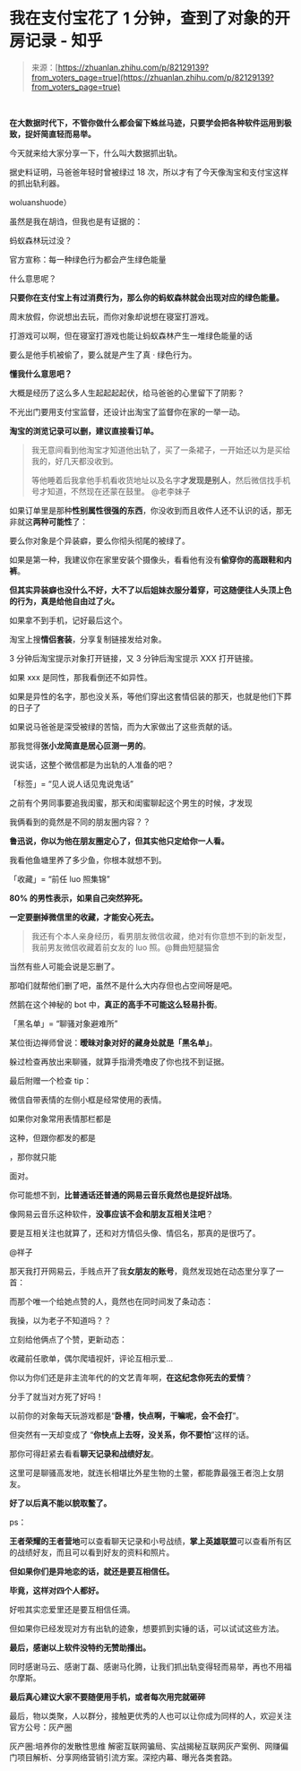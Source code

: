 <!--yml
category: 未分类
date: 2023-04-18 22:47:50
-->

# 我在支付宝花了 1 分钟，查到了对象的开房记录 - 知乎

> 来源：[https://zhuanlan.zhihu.com/p/82129139?from_voters_page=true](https://zhuanlan.zhihu.com/p/82129139?from_voters_page=true)

​

**在大数据时代下，不管你做什么都会留下蛛丝马迹，只要学会把各种软件运用到极致，捉奸简直轻而易举。**

今天就来给大家分享一下，什么叫大数据抓出轨。

据史料证明，马爸爸年轻时曾被绿过 18 次，所以才有了今天像淘宝和支付宝这样的抓出轨利器。

woluanshuode）

虽然是我在胡诌，但我也是有证据的：

蚂蚁森林玩过没？

官方宣称：每一种绿色行为都会产生绿色能量

什么意思呢？

**只要你在支付宝上有过消费行为，那么你的蚂蚁森林就会出现对应的绿色能量。**

周末放假，你说想出去玩，而你对象却说想在寝室打游戏。

打游戏可以啊，但在寝室打游戏也能让蚂蚁森林产生一堆绿色能量的话

要么是他手机被偷了，要么就是产生了真 · 绿色行为。

**懂我什么意思吧？**

大概是经历了这么多人生起起起起伏，给马爸爸的心里留下了阴影？

不光出门要用支付宝监督，还设计出淘宝了监督你在家的一举一动。

**淘宝的浏览记录可以删，建议直接看订单。**

> 我无意间看到他淘宝才知道他出轨了，买了一条裙子，一开始还以为是买给我的，好几天都没收到。
> 
> 等他睡着后我拿他手机看收货地址以及名字**才发现是别人**，然后微信找手机号才知道，不然现在还蒙在鼓里。
> @老李妹子

如果订单里是那种**性别属性很强的东西**，你没收到而且收件人还不认识的话，那无非就这**两种可能性**了：

要么你对象是个异装癖，要么你彻头彻尾的被绿了。

如果是第一种，我建议你在家里安装个摄像头，看看他有没有**偷穿你的高跟鞋和内裤**。

**但其实异装癖也没什么不好，大不了以后姐妹衣服分着穿，可这随便往人头顶上色的行为，真是给他自由过了火。**

如果拿不到手机，记好最后这个。

淘宝上搜**情侣套装**，分享复制链接发给对象。

3 分钟后淘宝提示对象打开链接，又 3 分钟后淘宝提示 XXX 打开链接。

如果 xxx 是同性，那我看倒还不如异性。

如果是异性的名字，那也没关系，等他们穿出这套情侣装的那天，也就是他们下葬的日子了

如果说马爸爸是深受被绿的苦恼，而为大家做出了这些贡献的话。

那我觉得**张小龙简直是居心叵测一男的**。

说实话，这整个微信都是为出轨的人准备的吧？

「标签」= “见人说人话见鬼说鬼话”

之前有个男同事要追我闺蜜，那天和闺蜜聊起这个男生的时候，才发现

我俩看到的竟然是不同的朋友圈内容？？

**鲁迅说，你以为他在朋友圈定心了，但其实他只定给你一人看。**

我看他鱼塘里养了多少鱼，你根本就想不到。

「收藏」= “前任 luo 照集锦”

**80% 的男性表示，如果自己突然猝死。**

**一定要删掉微信里的收藏，才能安心死去。**

> 我还有个本人亲身经历，看男朋友微信收藏，绝对有你意想不到的新发型，我前男友微信收藏着前女友的 luo 照。@舞曲短腿猫舍

当然有些人可能会说是忘删了。

那咱们就帮他们删了吧，虽然不是什么大内存但也占空间呀是吧。

然鹅在这个神秘的 bot 中，**真正的高手不可能这么轻易扑街**。

「黑名单」= “聊骚对象避难所”

某位街边禅师曾说：**暧昧对象对好的藏身处就是「黑名单」**。

躲过检查再放出来聊骚，就算手指滑秃噜皮了你也找不到证据。

最后附赠一个检查 tip：

微信自带表情的左侧小框是经常使用的表情。

如果你对象常用表情那栏都是

这种，但跟你都发的都是

，那你就只能

面对。

你可能想不到，**比普通话还普通的网易云音乐竟然也是捉奸战场**。

像网易云音乐这种软件，**没事应该不会和朋友互相关注吧**？

要是互相关注也就算了，还和对方情侣头像、情侣名，那真的是很巧了。

@祥子

那天我打开网易云，手贱点开了我**女朋友的账号**，竟然发现她在动态里分享了一首：

而那个唯一个给她点赞的人，竟然也在同时间发了条动态：

我操，以为老子不知道吗？？

立刻给他俩点了个赞，更新动态：

收藏前任歌单，偶尔爬墙视奸，评论互相示爱...

你以为你们还是非主流年代的的文艺青年啊，**在这纪念你死去的爱情**？

分手了就当对方死了好吗！

以前你的对象每天玩游戏都是“**卧槽，快点啊，干嘛呢，会不会打**”。

但突然有一天却变成了 “**你快点上去呀，没关系，你不要怕**”这样的话。

那你可得赶紧去看看**聊天记录和战绩好友**。

这里可是聊骚高发地，就连长相堪比外星生物的土鳖，都能靠最强王者泡上女朋友。

**好了以后真不能以貌取鳖了。**

ps：

**王者荣耀的王者营地**可以查看聊天记录和小号战绩，**掌上英雄联盟**可以查看所有区的战绩好友，而且可以看到好友的资料和照片。

**但如果你们是异地恋的话，就还是要互相信任。**

**毕竟，这样对四个人都好。**

好啦其实恋爱里还是要互相信任滴。

但如果你已经发现对方有出轨的迹象，想要抓到实锤的话，可以试试这些方法。

**最后，感谢以上软件没特约无赞助播出。**

同时感谢马云、感谢丁磊、感谢马化腾，让我们抓出轨变得轻而易举，再也不用福尔摩斯。

**最后真心建议大家不要随便用手机，或者每次用完就砸碎**

最后，物以类聚，人以群分，接触更优秀的人也可以让你成为同样的人，欢迎关注官方公号：灰产圈

灰产圈:培养你的发散性思维 解密互联网骗局、实战揭秘互联网灰产案例、网赚偏门项目解析、分享网络营销引流方案。深挖内幕、曝光各类套路。